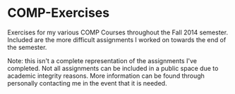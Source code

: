 COMP-Exercises
==============

Exercises for my various COMP Courses throughout the Fall 2014 semester. Included are the more difficult assignments I worked on towards the end of the semester. 

Note: this isn't a complete representation of the assignments I've completed.  Not all assignments can be included in a public space due to academic integrity reasons. More information can be found through personally contacting me in the event that it is needed.
